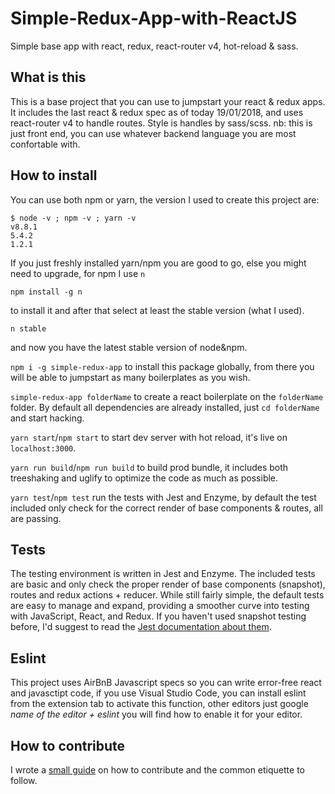 # Simple-Redux-App-with-ReactJS

Simple base app with react, redux, react-router v4, hot-reload &amp; sass.

## What is this
This is a base project that you can use to jumpstart your react & redux apps.
It includes the last react & redux spec as of today 19/01/2018, and uses react-router v4 to handle routes.
Style is handles by sass/scss.
nb: this is just front end, you can use whatever backend language you are most confortable with.

## How to install
You can use both npm or yarn, the version I used to create this project are:

```
$ node -v ; npm -v ; yarn -v
v8.8.1
5.4.2
1.2.1
```
If you just freshly installed yarn/npm you are good to go, else you might need to upgrade, for npm I use `n`

```
npm install -g n
```
to install it and after that select at least the stable version (what I used).

```
n stable
```

and now you have the latest stable version of node&npm.


`npm i -g simple-redux-app` to install this package globally, from there you will be able to jumpstart as many boilerplates as you wish.


`simple-redux-app folderName` to create a react boilerplate on the `folderName` folder. By default all dependencies are already installed, just `cd folderName` and start hacking.


`yarn start`/`npm start` to start dev server with hot reload, it's live on `localhost:3000`.


`yarn run build`/`npm run build` to build prod bundle, it includes both treeshaking and uglify to optimize the code as much as possible.


`yarn test`/`npm test` run the tests with Jest and Enzyme, by default the test included only check for the correct render of base components & routes, all are passing.


## Tests

The testing environment is written in Jest and Enzyme.
The included tests are basic and only check the proper render of base components (snapshot), routes and redux actions + reducer.
While still fairly simple, the default tests are easy to manage and expand, providing a smoother curve into testing with JavaScript, React, and Redux. If you haven't used snapshot testing before, I'd suggest to read the [Jest documentation about them](https://facebook.github.io/jest/docs/snapshot-testing.html).


## Eslint

This project uses AirBnB Javascript specs so you can write error-free react and javasctipt code, if you use Visual Studio Code, you can install eslint from the extension tab to activate this function, other editors just google _name of the editor + eslint_ you will find how to enable it for your editor.

## How to contribute

I wrote a [small guide](https://medium.com/@francesco.agnoletto/how-to-not-f-up-your-local-files-with-git-part-1-e0756c88fd3c) on how to contribute and the common etiquette to follow.

